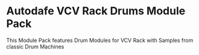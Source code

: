 # Autodafe VCV Rack Drums Module Pack

This Module Pack features Drum Modules for VCV Rack with Samples from classic Drum Machines

